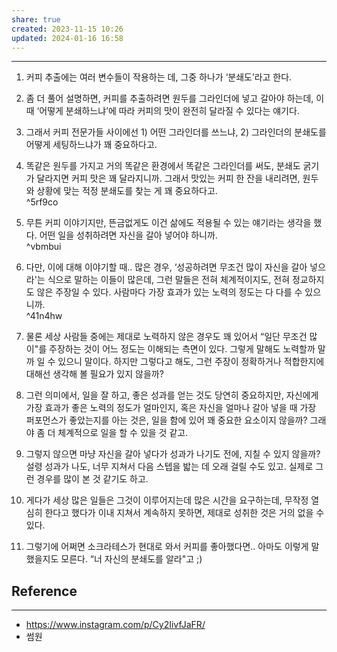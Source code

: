 ```yaml
---
share: true
created: 2023-11-15 10:26
updated: 2024-01-16 16:58
---
```


---

1. 커피 추출에는 여러 변수들이 작용하는 데, 그중 하나가 ‘분쇄도’라고 한다.

2. 좀 더 풀어 설명하면, 커피를 추출하려면 원두를 그라인더에 넣고 갈아야 하는데, 이때 ‘어떻게 분쇄하느냐’에 따라 커피의 맛이 완전히 달라질 수 있다는 얘기다.

3. 그래서 커피 전문가들 사이에선 1) 어떤 그라인더를 쓰느냐, 2) 그라인더의 분쇄도를 어떻게 세팅하느냐가 꽤 중요하다고.

4. 똑같은 원두를 가지고 거의 똑같은 환경에서 똑같은 그라인더를 써도, 분쇄도 굵기가 달라지면 커피 맛은 꽤 달라지니까. 그래서 맛있는 커피 한 잔을 내리려면, 원두와 상황에 맞는 적정 분쇄도를 찾는 게 꽤 중요하다고.  
 ^5rf9co
5. 무튼 커피 이야기지만, 뜬금없게도 이건 삶에도 적용될 수 있는 얘기라는 생각을 했다. 어떤 일을 성취하려면 자신을 갈아 넣어야 하니까.  
 ^vbmbui
6. 다만, 이에 대해 이야기할 때.. 많은 경우, ‘성공하려면 무조건 많이 자신을 갈아 넣으라'는 식으로 말하는 이들이 많은데, 그런 말들은 전혀 체계적이지도, 전혀 정교하지도 않은 주장일 수 있다. 사람마다 가장 효과가 있는 노력의 정도는 다 다를 수 있으니까.  
 ^41n4hw
7. 물론 세상 사람들 중에는 제대로 노력하지 않은 경우도 꽤 있어서 “일단 무조건 많이"를 주장하는 것이 어느 정도는 이해되는 측면이 있다. 그렇게 말해도 노력할까 말까 일 수 있으니 말이다. 하지만 그렇다고 해도, 그런 주장이 정확하거나 적합한지에 대해선 생각해 볼 필요가 있지 않을까?

8. 그런 의미에서, 일을 잘 하고, 좋은 성과를 얻는 것도 당연히 중요하지만, 자신에게 가장 효과가 좋은 노력의 정도가 얼마인지, 혹은 자신을 얼마나 갈아 넣을 때 가장 퍼포먼스가 좋았는지를 아는 것은, 일을 함에 있어 꽤 중요한 요소이지 않을까? 그래야 좀 더 체계적으로 일을 할 수 있을 것 같고.

9. 그렇지 않으면 마냥 자신을 갈아 넣다가 성과가 나기도 전에, 지칠 수 있지 않을까? 설령 성과가 나도, 너무 지쳐서 다음 스텝을 밟는 데 오래 걸릴 수도 있고. 실제로 그런 경우를 많이 본 것 같기도 하고.

10. 게다가 세상 많은 일들은 그것이 이루어지는데 많은 시간을 요구하는데, 무작정 열심히 한다고 했다가 이내 지쳐서 계속하지 못하면, 제대로 성취한 것은 거의 없을 수 있다.

11. 그렇기에 어쩌면 소크라테스가 현대로 와서 커피를 좋아했다면.. 아마도 이렇게 말했을지도 모른다. “너 자신의 분쇄도를 알라"고 ;)


## Reference
---
- https://www.instagram.com/p/Cy2IivfJaFR/
- 썸원